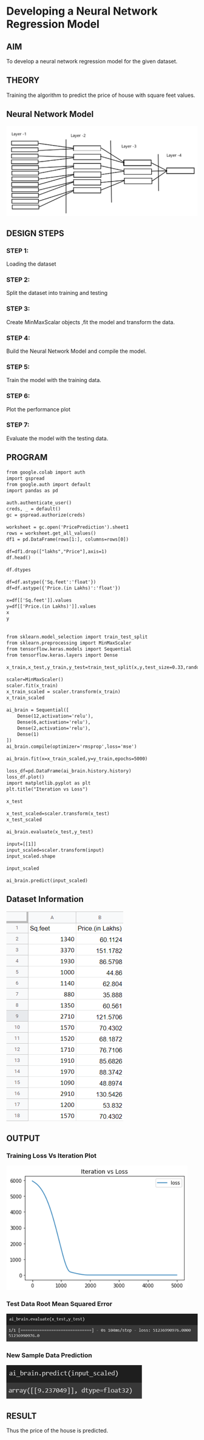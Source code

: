 # Developing a Neural Network Regression Model

## AIM

To develop a neural network regression model for the given dataset.

## THEORY

Training the algorithm to predict the price of house with square feet values.

## Neural Network Model

![Output1](Diagram.png)

## DESIGN STEPS

### STEP 1:

Loading the dataset

### STEP 2:

Split the dataset into training and testing

### STEP 3:

Create MinMaxScalar objects ,fit the model and transform the data.

### STEP 4:

Build the Neural Network Model and compile the model.

### STEP 5:

Train the model with the training data.

### STEP 6:

Plot the performance plot

### STEP 7:

Evaluate the model with the testing data.

## PROGRAM
```
from google.colab import auth
import gspread
from google.auth import default
import pandas as pd

auth.authenticate_user()
creds, _ = default()
gc = gspread.authorize(creds)

worksheet = gc.open('PricePrediction').sheet1
rows = worksheet.get_all_values()
df1 = pd.DataFrame(rows[1:], columns=rows[0])

df=df1.drop(["lakhs","Price"],axis=1)
df.head()

df.dtypes

df=df.astype({'Sq.feet':'float'})
df=df.astype({'Price.(in Lakhs)':'float'})

x=df[['Sq.feet']].values
y=df[['Price.(in Lakhs)']].values
x
y


from sklearn.model_selection import train_test_split
from sklearn.preprocessing import MinMaxScaler
from tensorflow.keras.models import Sequential
from tensorflow.keras.layers import Dense

x_train,x_test,y_train,y_test=train_test_split(x,y,test_size=0.33,random_state=50)

scaler=MinMaxScaler()
scaler.fit(x_train)
x_train_scaled = scaler.transform(x_train)
x_train_scaled

ai_brain = Sequential([
    Dense(12,activation='relu'),
    Dense(6,activation='relu'),
    Dense(2,activation='relu'),
    Dense(1)
])
ai_brain.compile(optimizer='rmsprop',loss='mse')

ai_brain.fit(x=x_train_scaled,y=y_train,epochs=5000) 

loss_df=pd.DataFrame(ai_brain.history.history)
loss_df.plot()
import matplotlib.pyplot as plt
plt.title("Iteration vs Loss")

x_test

x_test_scaled=scaler.transform(x_test)
x_test_scaled

ai_brain.evaluate(x_test,y_test)

input=[[1]]
input_scaled=scaler.transform(input)
input_scaled.shape

input_scaled

ai_brain.predict(input_scaled)
```


## Dataset Information

![Output1](data.png)

## OUTPUT

### Training Loss Vs Iteration Plot

![Output1](Iterationvsloss.png)

### Test Data Root Mean Squared Error

![Output1](eval.png)

### New Sample Data Prediction

![Output1](pre.png)

## RESULT

Thus the price of the house is predicted.